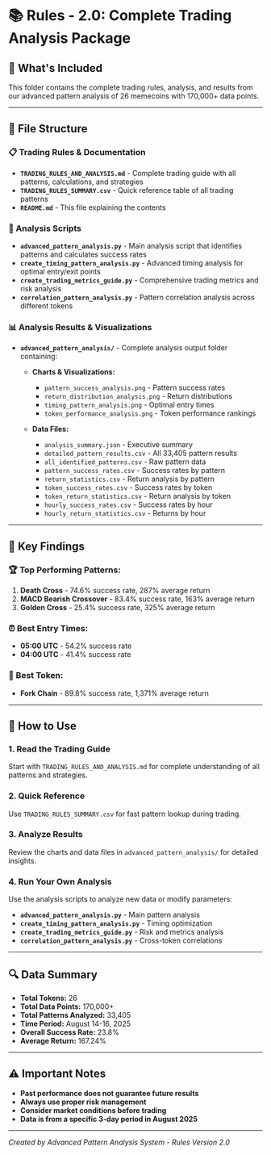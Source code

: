 # 📚 Rules - 2.0: Complete Trading Analysis Package

## 🎯 What's Included

This folder contains the complete trading rules, analysis, and results from our advanced pattern analysis of 26 memecoins with 170,000+ data points.

---

## 📁 File Structure

### **📋 Trading Rules & Documentation**
- **`TRADING_RULES_AND_ANALYSIS.md`** - Complete trading guide with all patterns, calculations, and strategies
- **`TRADING_RULES_SUMMARY.csv`** - Quick reference table of all trading patterns
- **`README.md`** - This file explaining the contents

### **🔧 Analysis Scripts**
- **`advanced_pattern_analysis.py`** - Main analysis script that identifies patterns and calculates success rates
- **`create_timing_pattern_analysis.py`** - Advanced timing analysis for optimal entry/exit points
- **`create_trading_metrics_guide.py`** - Comprehensive trading metrics and risk analysis
- **`correlation_pattern_analysis.py`** - Pattern correlation analysis across different tokens

### **📊 Analysis Results & Visualizations**
- **`advanced_pattern_analysis/`** - Complete analysis output folder containing:
  - **Charts & Visualizations:**
    - `pattern_success_analysis.png` - Pattern success rates
    - `return_distribution_analysis.png` - Return distributions
    - `timing_pattern_analysis.png` - Optimal entry times
    - `token_performance_analysis.png` - Token performance rankings
  
  - **Data Files:**
    - `analysis_summary.json` - Executive summary
    - `detailed_pattern_results.csv` - All 33,405 pattern results
    - `all_identified_patterns.csv` - Raw pattern data
    - `pattern_success_rates.csv` - Success rates by pattern
    - `return_statistics.csv` - Return analysis by pattern
    - `token_success_rates.csv` - Success rates by token
    - `token_return_statistics.csv` - Return analysis by token
    - `hourly_success_rates.csv` - Success rates by hour
    - `hourly_return_statistics.csv` - Returns by hour

---

## 🚀 Key Findings

### **🏆 Top Performing Patterns:**
1. **Death Cross** - 74.6% success rate, 287% average return
2. **MACD Bearish Crossover** - 83.4% success rate, 163% average return
3. **Golden Cross** - 25.4% success rate, 325% average return

### **⏰ Best Entry Times:**
- **05:00 UTC** - 54.2% success rate
- **04:00 UTC** - 41.4% success rate

### **🏅 Best Token:**
- **Fork Chain** - 89.8% success rate, 1,371% average return

---

## 📖 How to Use

### **1. Read the Trading Guide**
Start with `TRADING_RULES_AND_ANALYSIS.md` for complete understanding of all patterns and strategies.

### **2. Quick Reference**
Use `TRADING_RULES_SUMMARY.csv` for fast pattern lookup during trading.

### **3. Analyze Results**
Review the charts and data files in `advanced_pattern_analysis/` for detailed insights.

### **4. Run Your Own Analysis**
Use the analysis scripts to analyze new data or modify parameters:
- **`advanced_pattern_analysis.py`** - Main pattern analysis
- **`create_timing_pattern_analysis.py`** - Timing optimization
- **`create_trading_metrics_guide.py`** - Risk and metrics analysis
- **`correlation_pattern_analysis.py`** - Cross-token correlations

---

## 🔍 Data Summary

- **Total Tokens:** 26
- **Total Data Points:** 170,000+
- **Total Patterns Analyzed:** 33,405
- **Time Period:** August 14-16, 2025
- **Overall Success Rate:** 23.8%
- **Average Return:** 167.24%

---

## ⚠️ Important Notes

- **Past performance does not guarantee future results**
- **Always use proper risk management**
- **Consider market conditions before trading**
- **Data is from a specific 3-day period in August 2025**

---

*Created by Advanced Pattern Analysis System - Rules Version 2.0*
